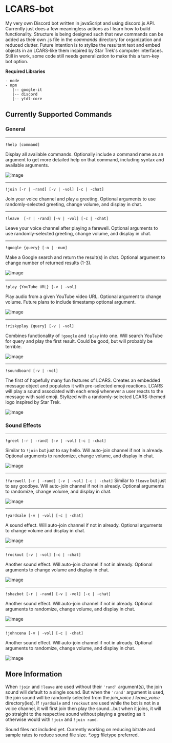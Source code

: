 # LCARS-bot
My very own Discord bot written in javaScript and using discord.js API.
Currently just does a few meaningless actions as I learn how to build functionality.
Structure is being designed such that new commands can be added as their own .js file in the *commands* directory for organization and reduced clutter.
Future intention is to stylize the resultant text and embed objects in an LCARS-like them inspired by Star Trek's computer interfaces.
Still in work, some code still needs generalization to make this a turn-key bot option.

**Required Libraries**
```
- node
- npm
   |-- google-it
   |-- discord
   |-- ytdl-core
```

## Currently Supported Commands
### General
---
`!help [command]`

Display all available commands. Optionally include a command name as an argument to get more detailed help on that command, including syntax and available arguments.

![image](https://user-images.githubusercontent.com/30991421/112048623-d76bcf00-8b0b-11eb-84af-3079f4a2a890.png)

---
`!join [-r | -rand] [-v | -vol] [-c | -chat]`

Join your voice channel and play a greeting. Optional arguments to use randomly-selected greeting, change volume, and display in chat.

---
`!leave  [-r | -rand] [-v | -vol] [-c | -chat]`

Leave your voice channel after playing a farewell. Optional arguments to use randomly-selected greeting, change volume, and display in chat.

---
`!google {query} [-n | -num]`

Make a Google search and return the result(s) in chat. Optional argument to change number of returned results (1-3).

![image](https://user-images.githubusercontent.com/30991421/112043109-8ce75400-8b05-11eb-91e0-4e9ea9fec800.png)

---
`!play {YouTube URL} [-v | -vol]`

Play audio from a given YouTube video URL. Optional argument to change volume. Future plans to include timestamp optional argument.

![image](https://user-images.githubusercontent.com/30991421/112049252-9a540c80-8b0c-11eb-82b3-920fabee1809.png)

---
`!riskyplay {query} [-v | -vol]`

Combines functionality of `!google` and `!play` into one. Will search YouTube for query and play the first result. Could be good, but will probably be terrible.

![image](https://user-images.githubusercontent.com/30991421/112049489-eef78780-8b0c-11eb-8641-38808952ec5a.png)

---
`!soundboard [-v | -vol]`

The first of hopefully many fun features of LCARS. Creates an embedded message object and populates it with pre-selected emoji reactions. LCARS will play a sound associated with each emoji whenever a user reacts to the message with said emoji. Stylized with a randomly-selected LCARS-themed logo inspired by Star Trek.

![image](https://user-images.githubusercontent.com/30991421/112051510-3f6fe480-8b0f-11eb-94ca-1f9410a913f5.png)



### Sound Effects
---
`!greet [-r | -rand] [-v | -vol] [-c | -chat]`

Similar to `!join` but just to say hello. Will auto-join channel if not in already. Optional arguments to randomize, change volume, and display in chat.

![image](https://user-images.githubusercontent.com/30991421/112042773-25310900-8b05-11eb-9eb2-5d619706d078.png)

---
`!farewell [-r | -rand] [-v | -vol] [-c | -chat]`
Similar to `!leave` but just to say goodbye. Will auto-join channel if not in already. Optional arguments to randomize, change volume, and display in chat.

![image](https://user-images.githubusercontent.com/30991421/112042801-2e21da80-8b05-11eb-887c-338b901f2b36.png)

---
`!yardsale [-v | -vol] [-c | -chat]`

A sound effect. Will auto-join channel if not in already. Optional arguments to change volume and display in chat.

![image](https://user-images.githubusercontent.com/30991421/112042881-47c32200-8b05-11eb-85ec-a8b440e2578a.png)

---
`!rockout [-v | -vol] [-c | -chat]`

Another sound effect. Will auto-join channel if not in already. Optional arguments to change volume and display in chat.

![image](https://user-images.githubusercontent.com/30991421/112042933-527db700-8b05-11eb-9b69-30fae3fc4ffe.png)

---
`!shazbot [-r | -rand] [-v | -vol] [-c | -chat]`

Another sound effect. Will auto-join channel if not in already. Optional arguments to randomize, change volume, and display in chat.

![image](https://user-images.githubusercontent.com/30991421/112042966-5c071f00-8b05-11eb-9fd3-aa1e675ec1cb.png)

---
`!johncena [-v | -vol] [-c | -chat]`

Another sound effect. Will auto-join channel if not in already. Optional arguments to randomize, change volume, and display in chat.

![image](https://user-images.githubusercontent.com/30991421/112043018-6aedd180-8b05-11eb-8aa5-22d30cd3002f.png)



## More Information
When `!join` and `!leave` are used without their `'rand'` argument(s), the join sound will default to a single sound. But when the `'rand'` argument is used, the join sound will be randomly selected from the *join_voice* / *leave_voice* directory(ies). If `!yardsale` and `!rockout` are used while the bot is not in a voice channel, it will first join then play the sound...but when it joins, it will go straight to the respective sound without playing a greeting as it otherwise would with `!join` and `!join rand`.

Sound files not included yet. Currently working on reducing bitrate and sample rates to reduce sound file size. *\*.ogg* filetype preferred.

